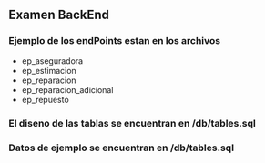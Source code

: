 ## Examen BackEnd
### Ejemplo de los endPoints estan en los archivos  
* ep_aseguradora
* ep_estimacion
* ep_reparacion
* ep_reparacion_adicional
* ep_repuesto

### El diseno de las tablas se encuentran en /db/tables.sql

### Datos de ejemplo se encuentran en /db/tables.sql